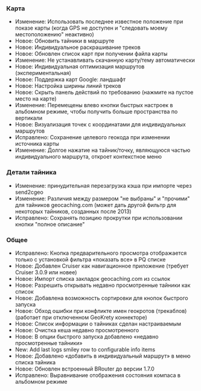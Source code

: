 ### Карта
- Изменение: Использовать последнее известное положение при показе карты (когда GPS не доступен и "следовать моему местоположению" неактивно)
- Новое: Обновить тайники в маршруте
- Новое: Индивидуальное раскрашивание треков
- Новое: Обновлен список карт при получении файла карты
- Изменение: Не устанавливать скачанную карту/тему автоматически
- Новое: Индивидуальная оптимизация маршрутов (экспериментальная)
- Новое: Поддержка карт Google: ландшафт
- Новое: Настройка ширины линий треков
- Новое: Скрыть панель действий по требованию (нажмите на пустое место на карте)
- Изменение: Перемещены влево кнопки быстрых настроек в альбомном режиме, чтобы получить больше пространства по вертикали
- Новое: Визуализация точек с координатами для индивидуальных маршрутов
- Исправлено: Сохранение целевого геокода при изменении источника карты
- Изменение: Долгое нажатие на тайник/точку, являющуюся частью индивидуального маршрута, откроет контекстное меню

### Детали тайника
- Изменение: принудительная перезагрузка кэша при импорте через send2cgeo
- Изменение: Различия между размером "не выбраны" и "прочими" для тайников geocaching.com (может дать другой фильтр для некоторых тайников, созданных после 2013)
- Исправлено: Сохранять позицию прокрутки при использовании кнопки "полное описание"

### Общее
- Исправлено: Кнопка предварительного просмотра отображается только с установкой фильтра «показать все» в PQ списке
- Новое: Добавлен Cruiser как навигационное приложение (требует Cruiser 3.0.9 или новее)
- Новое: Импорт списка закладок geocaching.com из ссылок
- Новое: Разрешить открывать недавно просмотренные тайники как список
- Новое: Добавлена возможность сортировки для кнопок быстрого запуска
- Новое: Обход ошибки при конфликте имен геокротов (трекаблов) (работает при отключенном GeoKrety коннекторе)
- Новое: Список информации о тайниках сделан настраиваемым
- Новое: Очистка кеша недавно просмотренного
- Новое: В опции быстрого запуска добавлено «недавно просмотренные тайники»
- New: Add last logs smiley row to configurable info items
- Новое: Добавлено «добавить в индивидуальный маршрут» в меню списка тайника
- Новое: Обновлен встроенный BRouter до версии 1.7.0
- Исправлено: Выравнивание отображения состояния компаса в альбомном режиме
